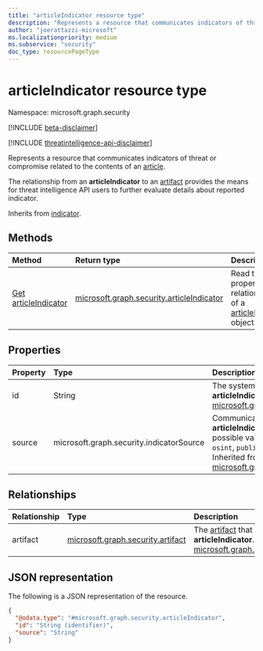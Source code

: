 ```yaml
---
title: "articleIndicator resource type"
description: "Represents a resource that communicates indicators of threat or compromise related to the contents of an article."
author: "joerattazzi-microsoft"
ms.localizationpriority: medium
ms.subservice: "security"
doc_type: resourcePageType
---
```


# articleIndicator resource type

Namespace: microsoft.graph.security

[!INCLUDE [beta-disclaimer](../../includes/beta-disclaimer.md)]

[!INCLUDE [threatintelligence-api-disclaimer](../../includes/threatintelligence-api-disclaimer.md)]

Represents a resource that communicates indicators of threat or compromise related to the contents of an [article](../resources/security-article.md).

The relationship from an **articleIndicator** to an [artifact](../resources/security-artifact.md) provides the means for threat intelligence API users to further evaluate details about reported indicator.

Inherits from [indicator](../resources/security-indicator.md).

## Methods

| Method                                                          | Return type                                                                            | Description                                                                                                      |
| :-------------------------------------------------------------- | :------------------------------------------------------------------------------------- | :--------------------------------------------------------------------------------------------------------------- |
| [Get articleIndicator](../api/security-articleindicator-get.md) | [microsoft.graph.security.articleIndicator](../resources/security-articleindicator.md) | Read the properties and relationships of a [articleIndicator](../resources/security-articleindicator.md) object. |

## Properties

| Property | Type                                     | Description                                                                                                                                                                                                                      |
| :------- | :--------------------------------------- | :------------------------------------------------------------------------------------------------------------------------------------------------------------------------------------------------------------------------------- |
| id       | String                                   | The system-generated ID for the **articleIndicator**. Inherited from [microsoft.graph.security.indicator](../resources/security-indicator.md).                                                                                   |
| source   | microsoft.graph.security.indicatorSource | Communicates where this **articleIndicator** originated. The possible values are: `microsoft`, `osint`, `public`, `unknownFutureValue`. Inherited from [microsoft.graph.security.indicator](../resources/security-indicator.md). |

## Relationships

| Relationship | Type                                                                   | Description                                                                                                                                                                               |
| :----------- | :--------------------------------------------------------------------- | :---------------------------------------------------------------------------------------------------------------------------------------------------------------------------------------- |
| artifact     | [microsoft.graph.security.artifact](../resources/security-artifact.md) | The [artifact](../resources/security-artifact.md) that is reported in this **articleIndicator**. Inherited from [microsoft.graph.security.indicator](../resources/security-indicator.md). |

## JSON representation

The following is a JSON representation of the resource.

<!-- {
  "blockType": "resource",
  "keyProperty": "id",
  "@odata.type": "microsoft.graph.security.articleIndicator",
  "baseType": "microsoft.graph.security.indicator",
  "openType": false
}
-->

```json
{
  "@odata.type": "#microsoft.graph.security.articleIndicator",
  "id": "String (identifier)",
  "source": "String"
}
```
